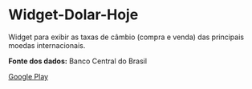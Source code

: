 # Widget-Dolar-Hoje

Widget para exibir as taxas de câmbio (compra e venda) das principais moedas internacionais.

**Fonte dos dados:**
Banco Central do Brasil

[Google Play](https://play.google.com/store/apps/details?id=br.com.power.dolarhoje/)
